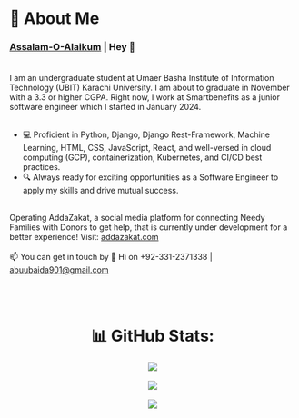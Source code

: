 # 💫 About Me
### [Assalam-O-Alaikum](https://www.google.com/search?client=ubuntu-sn&channel=fs&q=what+is+mean+by+Assalam-O-Alaikum) | Hey 👋<br><br> 
I am an undergraduate student at Umaer Basha Institute of Information Technology (UBIT) Karachi University. I am about to graduate in November with a 3.3 or higher CGPA. Right now, I work at Smartbenefits as a junior software engineer which I started in January 2024.<br><br>

- 💻 Proficient in Python, Django, Django Rest-Framework, Machine Learning, HTML, CSS, JavaScript, React, and well-versed in cloud computing (GCP), containerization, Kubernetes, and CI/CD best practices.
- 🔍 Always ready for exciting opportunities as a Software Engineer to apply my skills and drive mutual success.<br><br>

Operating AddaZakat, a social media platform for connecting Needy Families with Donors to get help, that is currently under development for a better experience! Visit: <a href="https://addazakat.com">addazakat.com</a><br><br>
📫 You can get in touch by 👋 Hi on +92-331-2371338 | abuubaida901@gmail.com<br><br>

<br/>

<div align="center">
  
  
# 📊 GitHub Stats:
![](https://github-readme-stats.vercel.app/api?username=abuubaida01&theme=gruvbox&hide_border=false&include_all_commits=true&count_private=false)<br/><br/>
![](https://github-readme-streak-stats.herokuapp.com/?user=abuubaida01&theme=gruvbox&hide_border=false)<br/><br/>
![](https://github-readme-stats.vercel.app/api/top-langs/?username=abuubaida01&theme=gruvbox&hide_border=false&include_all_commits=true&count_private=false&layout=compact)
<br/>

</div>
